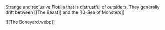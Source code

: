 Strange and reclusive Flotilla that is distrustful of outsiders.  They generally drift between [[The Beast]] and the [[3-Sea of Monsters]]

![[The Boneyard.webp]]